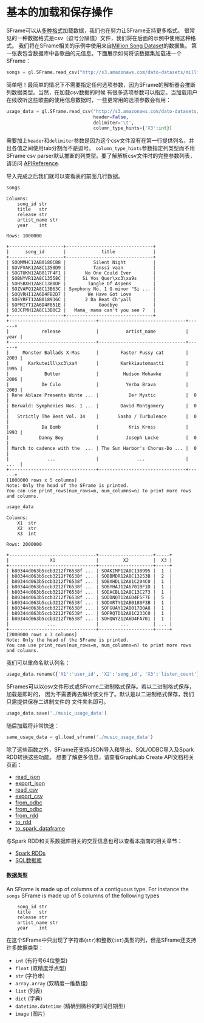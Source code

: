 # 基本的加载和保存操作

SFrame可以从[多种格式](../data_formats_and_sources/intro.md)加载数据，我们也在努力让SFrame支持更多格式。
很常见的一种数据格式是csv（逗号分隔值）文件，我们将在后面的示例中使用这种格式。
我们将在SFrame相关的示例中使用来自[Million Song Dataset](http://labrosa.ee.columbia.edu/millionsong/)的数据集。
第一张表包含数据库中各歌曲的元信息。下面展示如何将该数据集加载进一个SFrame：

```python
songs = gl.SFrame.read_csv("http://s3.amazonaws.com/dato-datasets/millionsong/song_data.csv")
```

简单吧！最简单的情况下不需要指定任何选项参数，因为SFrame的解析器会推断列数据类型。当然，在加载csv数据的时候
有很多选项参数可以指定。当加载用户在线收听这些歌曲的使用信息数据时，一些更常用的选项参数会有用：

```python
usage_data = gl.SFrame.read_csv("http://s3.amazonaws.com/dato-datasets/millionsong/10000.txt",
                                header=False,
                                delimiter='\t',
                                column_type_hints={'X3':int})
```

需要加上`header`和`delimiter`参数是因为这个csv文件没有在第一行提供列名，并且各值之间使用tab分割而不是逗号。
`column_type_hints`参数指定列类型而不用SFrame csv parser默认推断的列类型。要了解解析csv文件时的完整参数列表，请访问
[APIReference](https://dato.com/products/create/docs/generated/graphlab.SFrame.read_csv.html#graphlab.SFrame.read_csv).

导入完成之后我们就可以查看表的前面几行数据。

```python
songs
```

```
Columns:
	song_id	str
	title	str
	release	str
	artist_name	str
	year	int

Rows: 1000000

+--------------------+--------------------------------+
|      song_id       |             title              |
+--------------------+--------------------------------+
| SOQMMHC12AB0180CB8 |          Silent Night          |
| SOVFVAK12A8C1350D9 |          Tanssi vaan           |
| SOGTUKN12AB017F4F1 |       No One Could Ever        |
| SOBNYVR12A8C13558C |      Si Vos Quer\xc3\xa9s      |
| SOHSBXH12A8C13B0DF |        Tangle Of Aspens        |
| SOZVAPQ12A8C13B63C | Symphony No. 1 G minor "Si ... |
| SOQVRHI12A6D4FB2D7 |        We Have Got Love        |
| SOEYRFT12AB018936C |       2 Da Beat Ch'yall        |
| SOPMIYT12A6D4F851E |            Goodbye             |
| SOJCFMH12A8C13B0C2 |   Mama_ mama can't you see ?   |
+--------------------+--------------------------------+
+--------------------------------+--------------------------------+------+
|            release             |          artist_name           | year |
+--------------------------------+--------------------------------+------+
|     Monster Ballads X-Mas      |        Faster Pussy cat        | 2003 |
|       Karkuteill\xc3\xa4       |        Karkkiautomaatti        | 1995 |
|             Butter             |         Hudson Mohawke         | 2006 |
|            De Culo             |          Yerba Brava           | 2003 |
| Rene Ablaze Presents Winte ... |           Der Mystic           |  0   |
| Berwald: Symphonies Nos. 1 ... |        David Montgomery        |  0   |
|   Strictly The Best Vol. 34    |       Sasha / Turbulence       |  0   |
|            Da Bomb             |           Kris Kross           | 1993 |
|           Danny Boy            |          Joseph Locke          |  0   |
| March to cadence with the  ... | The Sun Harbor's Chorus-Do ... |  0   |
|              ...               |              ...               | ...  |
+--------------------------------+--------------------------------+------+
[1000000 rows x 5 columns]
Note: Only the head of the SFrame is printed.
You can use print_rows(num_rows=m, num_columns=n) to print more rows and columns.
```


```python
usage_data
```

```
Columns:
	X1	str
	X2	str
	X3	int

Rows: 2000000

+--------------------------------+--------------------+-----+
|               X1               |         X2         |  X3 |
+--------------------------------+--------------------+-----+
| b80344d063b5ccb3212f76538f ... | SOAKIMP12A8C130995 |  1  |
| b80344d063b5ccb3212f76538f ... | SOBBMDR12A8C13253B |  2  |
| b80344d063b5ccb3212f76538f ... | SOBXHDL12A81C204C0 |  1  |
| b80344d063b5ccb3212f76538f ... | SOBYHAJ12A6701BF1D |  1  |
| b80344d063b5ccb3212f76538f ... | SODACBL12A8C13C273 |  1  |
| b80344d063b5ccb3212f76538f ... | SODDNQT12A6D4F5F7E |  5  |
| b80344d063b5ccb3212f76538f ... | SODXRTY12AB0180F3B |  1  |
| b80344d063b5ccb3212f76538f ... | SOFGUAY12AB017B0A8 |  1  |
| b80344d063b5ccb3212f76538f ... | SOFRQTD12A81C233C0 |  1  |
| b80344d063b5ccb3212f76538f ... | SOHQWYZ12A6D4FA701 |  1  |
|              ...               |        ...         | ... |
+--------------------------------+--------------------+-----+
[2000000 rows x 3 columns]
Note: Only the head of the SFrame is printed.
You can use print_rows(num_rows=m, num_columns=n) to print more rows and columns.
```

我们可以重命名默认列名：

```python
usage_data.rename({'X1':'user_id', 'X2':'song_id', 'X3':'listen_count'})
```


SFrames可以以csv文件形式或SFrame二进制格式保存。若以二进制格式保存，加载是即时的，
因为不需要再去解析该文件了。默认是以二进制格式保存，我们只需提供保存二进制文件的
文件夹名即可。

```python
usage_data.save('./music_usage_data')
```

随后加载将非常快速：

```python
same_usage_data = gl.load_sframe('./music_usage_data')
```

除了这些函数之外，SFrame还支持JSON导入和导出、SQL/ODBC导入及Spark RDD转换这些功能。
想要了解更多信息，请查看GraphLab Create API文档相关页面：

* [read_json](https://dato.com/products/create/docs/generated/graphlab.SFrame.read_json.html)
* [export_json](https://dato.com/products/create/docs/generated/graphlab.SFrame.export_json.html)
* [read_csv](https://dato.com/products/create/docs/generated/graphlab.SFrame.read_csv.html)
* [export_csv](https://dato.com/products/create/docs/generated/graphlab.SFrame.export_csv.html)
* [from_odbc](https://dato.com/products/create/docs/generated/graphlab.SFrame.from_sql.html)
* [from_odbc](https://dato.com/products/create/docs/generated/graphlab.SFrame.from_odbc.html)
* [from_rdd](https://dato.com/products/create/docs/generated/graphlab.SFrame.from_rdd.html)
* [to_rdd](https://dato.com/products/create/docs/generated/graphlab.SFrame.to_rdd.html)
* [to_spark_dataframe](https://dato.com/products/create/docs/generated/graphlab.SFrame.to_spark_dataframe.html)

与Spark RDD和关系数据库相关的交互信息也可以查看本指南的相关章节：
* [Spark RDDs](../data_formats_and_sources/spark_integration.md)
* [SQL数据库](../data_formats_and_sources/sql_integration.md)



#### 数据类型

An SFrame is made up of columns of a contiguous type. For instance the `songs`
SFrame is made up of 5 columns of the following types

```
	song_id	str
	title	str
	release	str
	artist_name	str
	year	int
```

在这个SFrame中只出现了字符串(`str`)和整数(`int`)类型的列，但是SFrame还支持许多数据类型：

* `int` (有符号64位整型)
* `float` (双精度浮点型)
* `str` (字符串)
* `array.array` (双精度一维数组)
* `list` (列表)
* `dict` (字典)
* `datetime.datetime` (精确到微秒的时间日期型)
* `image` (图片)
